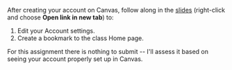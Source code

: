 [slides]: <https://docs.google.com/presentation/d/1OT6HbZ38VCHzFEzO930bLRSbbM5Be2P7hwd3itZWw5E/edit?usp=sharing>

After creating your account on Canvas, follow along in the [slides][] (right-click and choose **Open link in new tab**) to:

1. Edit your Account settings.
1. Create a bookmark to the class Home page.

For this assignment there is nothing to submit -- I'll assess it based on seeing your account properly set up in Canvas.
